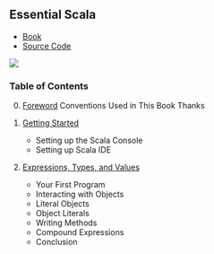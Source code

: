 ## Essential Scala
- [Book](https://underscore.io/training/courses/essential-scala/)
- [Source Code](https://github.com/underscoreio/essential-scala)

![](https://underscore.io/images/books/essential-scala.png)


### Table of Contents

0. [Foreword](https://github.com/keer2345/scala-essential/blob/master/ch00.md)
    Conventions Used in This Book
    Thanks
0. [Getting Started](https://github.com/keer2345/scala-essential/blob/master/ch01.md)
    - Setting up the Scala Console
    - Setting up Scala IDE

0. [Expressions, Types, and Values](https://github.com/keer2345/scala-essential/blob/master/ch02.md)
    - Your First Program
    - Interacting with Objects
    - Literal Objects
    - Object Literals
    - Writing Methods
    - Compound Expressions
    - Conclusion
